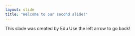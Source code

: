 ```yaml
---
layout: slide
title: "Welcome to our second slide!"
---
```

This slade was created by Edu
Use the left arrow to go back!
